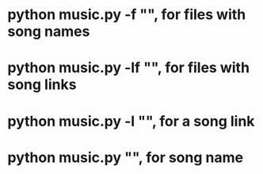 # python music.py -f "", for files with song names
# python music.py -lf "", for files with song links
# python music.py -l "", for a song link
# python music.py "", for song name
